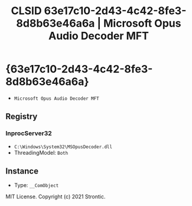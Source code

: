 ﻿---
title: "CLSID 63e17c10-2d43-4c42-8fe3-8d8b63e46a6a | Microsoft Opus Audio Decoder MFT"
excerpt: What is COM-Object CLSID 63e17c10-2d43-4c42-8fe3-8d8b63e46a6a?
---

# {63e17c10-2d43-4c42-8fe3-8d8b63e46a6a}

* `Microsoft Opus Audio Decoder MFT`

## Registry


### InprocServer32

* `C:\Windows\System32\MSOpusDecoder.dll`
* ThreadingModel: `Both`

## Instance

* Type: `__ComObject`

MIT License. Copyright (c) 2021 Strontic.


